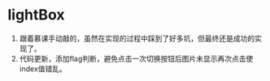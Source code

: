 # lightBox

1. 跟着慕课手动敲的，虽然在实现的过程中踩到了好多坑，但最终还是成功的实现了。
2. 代码更新，添加flag判断，避免点击一次切换按钮后图片未显示再次点击使index值错乱。

